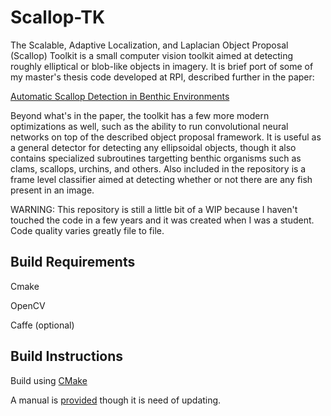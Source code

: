 
Scallop-TK
==========

The Scalable, Adaptive Localization, and Laplacian Object Proposal
(Scallop) Toolkit is a small computer vision toolkit aimed at
detecting roughly elliptical or blob-like objects in imagery. It
is brief port of some of my master's thesis code developed at RPI,
described further in the paper:

[Automatic Scallop Detection in Benthic Environments](Documentation/Paper.pdf)

Beyond what's in the paper, the toolkit has a few more modern optimizations
as well, such as the ability to run convolutional neural networks on top of the
described object proposal framework. It is useful as a general detector
for detecting any ellipsoidal objects, though it also contains specialized
subroutines targetting benthic organisms such as clams, scallops, urchins,
and others. Also included in the repository is a frame level classifier aimed
at detecting whether or not there are any fish present in an image.

WARNING: This repository is still a little bit of a WIP because I haven't
touched the code in a few years and it was created when I was a student.
Code quality varies greatly file to file.


Build Requirements
------------------

Cmake

OpenCV

Caffe (optional)

Build Instructions
------------------

Build using [CMake](https://cmake.org/runningcmake/)

A manual is [provided](Documentation/Manual.pdf) though it is need of updating.
